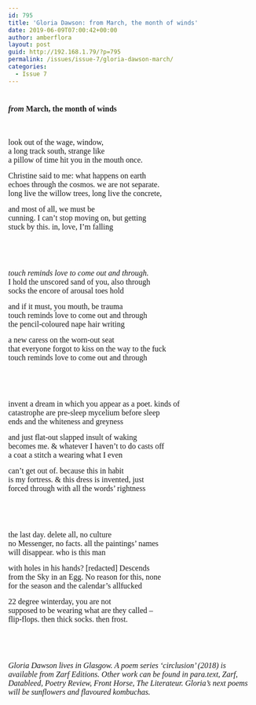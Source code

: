 ```yaml
---
id: 795
title: 'Gloria Dawson: from March, the month of winds'
date: 2019-06-09T07:00:42+00:00
author: amberflora
layout: post
guid: http://192.168.1.79/?p=795
permalink: /issues/issue-7/gloria-dawson-march/
categories:
  - Issue 7
---
```

# <span style="font-size: 12pt; font-family: georgia, palatino, serif;"><em>from</em> March, the month of winds</span>

&nbsp;

<span style="font-size: 12pt; font-family: georgia, palatino, serif;">look out of the wage, window,</span>  
<span style="font-size: 12pt; font-family: georgia, palatino, serif;">a long track south, strange like</span>  
<span style="font-size: 12pt; font-family: georgia, palatino, serif;">a pillow of time hit you in the mouth once.</span>

<span style="font-size: 12pt; font-family: georgia, palatino, serif;">Christine said to me: what happens on earth</span>  
<span style="font-size: 12pt; font-family: georgia, palatino, serif;">echoes through the cosmos. we are not separate.</span>  
<span style="font-size: 12pt; font-family: georgia, palatino, serif;">long live the willow trees, long live the concrete,</span>

<span style="font-size: 12pt; font-family: georgia, palatino, serif;">and most of all, we must be</span>  
<span style="font-size: 12pt; font-family: georgia, palatino, serif;">cunning. I can’t stop moving on, but getting</span>  
<span style="font-size: 12pt; font-family: georgia, palatino, serif;">stuck by this. in, love, I’m falling</span>

&nbsp;

&nbsp;

<span style="font-size: 12pt; font-family: georgia, palatino, serif;"><em>touch reminds love to come out and through.</em></span>  
<span style="font-size: 12pt; font-family: georgia, palatino, serif;">I hold the unscored sand of you, also through</span>  
<span style="font-size: 12pt; font-family: georgia, palatino, serif;">socks the encore of arousal toes hold</span>

<span style="font-size: 12pt; font-family: georgia, palatino, serif;">and if it must, you mouth, be trauma</span>  
<span style="font-size: 12pt; font-family: georgia, palatino, serif;">touch reminds love to come out and through</span>  
<span style="font-size: 12pt; font-family: georgia, palatino, serif;">the pencil-coloured nape hair writing</span>

<span style="font-size: 12pt; font-family: georgia, palatino, serif;">a new caress on the worn-out seat</span>  
<span style="font-size: 12pt; font-family: georgia, palatino, serif;">that everyone forgot to kiss on the way to the fuck</span>  
<span style="font-size: 12pt; font-family: georgia, palatino, serif;">touch reminds love to come out and through</span>

&nbsp;

&nbsp;

<span style="font-size: 12pt; font-family: georgia, palatino, serif;">invent a dream in which you appear as a poet. kinds of</span>  
<span style="font-size: 12pt; font-family: georgia, palatino, serif;">catastrophe are pre-sleep mycelium before sleep</span>  
<span style="font-size: 12pt; font-family: georgia, palatino, serif;">ends and the whiteness and greyness</span>

<span style="font-size: 12pt; font-family: georgia, palatino, serif;">and just flat-out slapped insult of waking</span>  
<span style="font-size: 12pt; font-family: georgia, palatino, serif;">becomes me. & whatever I haven’t to do casts off</span>  
<span style="font-size: 12pt; font-family: georgia, palatino, serif;">a coat a stitch a wearing what I even</span>

<span style="font-size: 12pt; font-family: georgia, palatino, serif;">can’t get out of. because this in habit</span>  
<span style="font-size: 12pt; font-family: georgia, palatino, serif;">is my fortress. & this dress is invented, just</span>  
<span style="font-size: 12pt; font-family: georgia, palatino, serif;">forced through with all the words’ rightness</span>

&nbsp;

&nbsp;

<span style="font-size: 12pt; font-family: georgia, palatino, serif;">the last day. delete all, no culture</span>  
<span style="font-size: 12pt; font-family: georgia, palatino, serif;">no Messenger, no facts. all the paintings’ names</span>  
<span style="font-size: 12pt; font-family: georgia, palatino, serif;">will disappear. who is this man</span>

<span style="font-size: 12pt; font-family: georgia, palatino, serif;">with holes in his hands? [redacted] Descends</span>  
<span style="font-size: 12pt; font-family: georgia, palatino, serif;">from the Sky in an Egg. No reason for this, none</span>  
<span style="font-size: 12pt; font-family: georgia, palatino, serif;">for the season and the calendar’s allfucked</span>

<span style="font-size: 12pt; font-family: georgia, palatino, serif;">22 degree winterday, you are not</span>  
<span style="font-size: 12pt; font-family: georgia, palatino, serif;">supposed to be wearing what are they called –</span>  
<span style="font-size: 12pt; font-family: georgia, palatino, serif;">flip-flops. then thick socks. then frost.</span>

&nbsp;

&nbsp;

<span style="font-size: 12pt; font-family: georgia, palatino, serif;"><em>Gloria Dawson lives in Glasgow. A poem series &#8216;circlusion&#8217; (2018) is available from Zarf Editions. Other work can be found in para.text, Zarf, Datableed, Poetry Review, Front Horse, The Literateur. Gloria’s next poems will be sunflowers and flavoured kombuchas.</em></span>